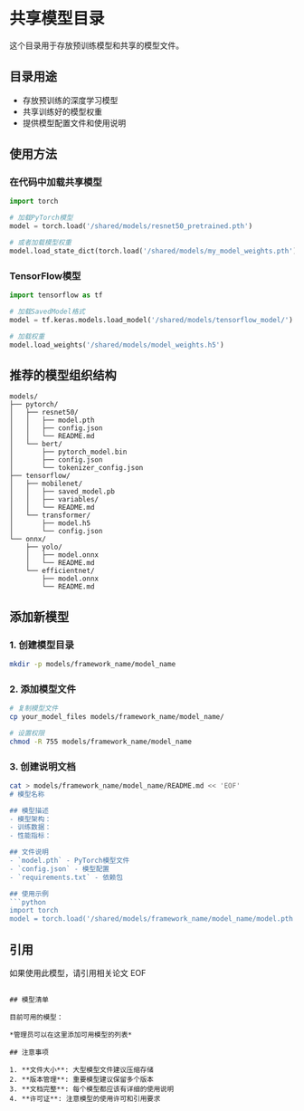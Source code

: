 # 共享模型目录

这个目录用于存放预训练模型和共享的模型文件。

## 目录用途

- 存放预训练的深度学习模型
- 共享训练好的模型权重
- 提供模型配置文件和使用说明

## 使用方法

### 在代码中加载共享模型

```python
import torch

# 加载PyTorch模型
model = torch.load('/shared/models/resnet50_pretrained.pth')

# 或者加载模型权重
model.load_state_dict(torch.load('/shared/models/my_model_weights.pth'))
```

### TensorFlow模型

```python
import tensorflow as tf

# 加载SavedModel格式
model = tf.keras.models.load_model('/shared/models/tensorflow_model/')

# 加载权重
model.load_weights('/shared/models/model_weights.h5')
```

## 推荐的模型组织结构

```
models/
├── pytorch/
│   ├── resnet50/
│   │   ├── model.pth
│   │   ├── config.json
│   │   └── README.md
│   └── bert/
│       ├── pytorch_model.bin
│       ├── config.json
│       └── tokenizer_config.json
├── tensorflow/
│   ├── mobilenet/
│   │   ├── saved_model.pb
│   │   ├── variables/
│   │   └── README.md
│   └── transformer/
│       ├── model.h5
│       └── config.json
└── onnx/
    ├── yolo/
    │   ├── model.onnx
    │   └── README.md
    └── efficientnet/
        ├── model.onnx
        └── README.md
```

## 添加新模型

### 1. 创建模型目录

```bash
mkdir -p models/framework_name/model_name
```

### 2. 添加模型文件

```bash
# 复制模型文件
cp your_model_files models/framework_name/model_name/

# 设置权限
chmod -R 755 models/framework_name/model_name
```

### 3. 创建说明文档

```bash
cat > models/framework_name/model_name/README.md << 'EOF'
# 模型名称

## 模型描述
- 模型架构：
- 训练数据：
- 性能指标：

## 文件说明
- `model.pth` - PyTorch模型文件
- `config.json` - 模型配置
- `requirements.txt` - 依赖包

## 使用示例
```python
import torch
model = torch.load('/shared/models/framework_name/model_name/model.pth')
```

## 引用
如果使用此模型，请引用相关论文
EOF
```

## 模型清单

目前可用的模型：

*管理员可以在这里添加可用模型的列表*

## 注意事项

1. **文件大小**: 大型模型文件建议压缩存储
2. **版本管理**: 重要模型建议保留多个版本
3. **文档完整**: 每个模型都应该有详细的使用说明
4. **许可证**: 注意模型的使用许可和引用要求